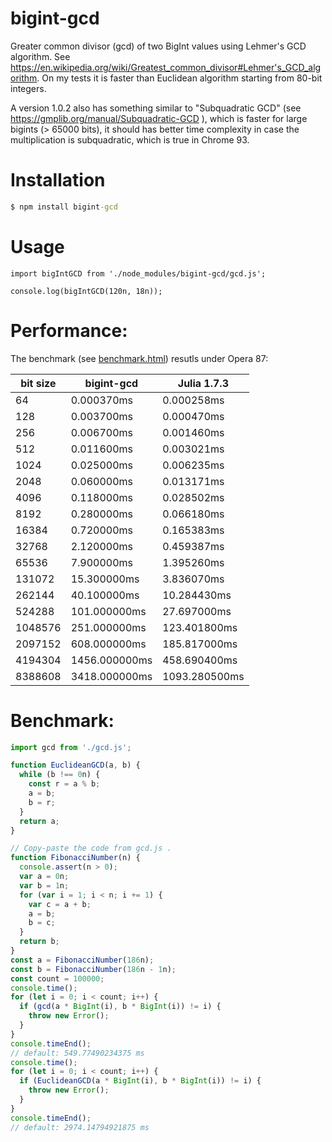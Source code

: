 # bigint-gcd
Greater common divisor (gcd) of two BigInt values using Lehmer's GCD algorithm.
See https://en.wikipedia.org/wiki/Greatest_common_divisor#Lehmer's_GCD_algorithm.
On my tests it is faster than Euclidean algorithm starting from 80-bit integers.

A version 1.0.2 also has something similar to "Subquadratic GCD" (see https://gmplib.org/manual/Subquadratic-GCD ),
which is faster for large bigints (> 65000 bits), it should has better time complexity in case 
the multiplication is subquadratic, which is true in Chrome 93.

Installation
============

```cmd
$ npm install bigint-gcd
```

Usage
=====

```
import bigIntGCD from './node_modules/bigint-gcd/gcd.js';

console.log(bigIntGCD(120n, 18n));
```


Performance:
============

The benchmark (see [benchmark.html](benchmark.html)) resutls under Opera 87:

| bit size|    bigint-gcd |   Julia 1.7.3 |
| ------- | ------------- | --------------|
|      64 |    0.000370ms |    0.000258ms |
|     128 |    0.003700ms |    0.000470ms |
|     256 |    0.006700ms |    0.001460ms |
|     512 |    0.011600ms |    0.003021ms |
|    1024 |    0.025000ms |    0.006235ms |
|    2048 |    0.060000ms |    0.013171ms |
|    4096 |    0.118000ms |    0.028502ms |
|    8192 |    0.280000ms |    0.066180ms |
|   16384 |    0.720000ms |    0.165383ms |
|   32768 |    2.120000ms |    0.459387ms |
|   65536 |    7.900000ms |    1.395260ms |
|  131072 |   15.300000ms |    3.836070ms |
|  262144 |   40.100000ms |   10.284430ms |
|  524288 |  101.000000ms |   27.697000ms |
| 1048576 |  251.000000ms |  123.401800ms |
| 2097152 |  608.000000ms |  185.817000ms |
| 4194304 | 1456.000000ms |  458.690400ms |
| 8388608 | 3418.000000ms | 1093.280500ms |

Benchmark:
==========

```javascript
import gcd from './gcd.js';

function EuclideanGCD(a, b) {
  while (b !== 0n) {
    const r = a % b;
    a = b;
    b = r;
  }
  return a;
}

// Copy-paste the code from gcd.js .
function FibonacciNumber(n) {
  console.assert(n > 0);
  var a = 0n;
  var b = 1n;
  for (var i = 1; i < n; i += 1) {
    var c = a + b;
    a = b;
    b = c;
  }
  return b;
}
const a = FibonacciNumber(186n);
const b = FibonacciNumber(186n - 1n);
const count = 100000;
console.time();
for (let i = 0; i < count; i++) {
  if (gcd(a * BigInt(i), b * BigInt(i)) != i) {
    throw new Error();
  }
}
console.timeEnd();
// default: 549.77490234375 ms
console.time();
for (let i = 0; i < count; i++) {
  if (EuclideanGCD(a * BigInt(i), b * BigInt(i)) != i) {
    throw new Error();
  }
}
console.timeEnd();
// default: 2974.14794921875 ms

```
